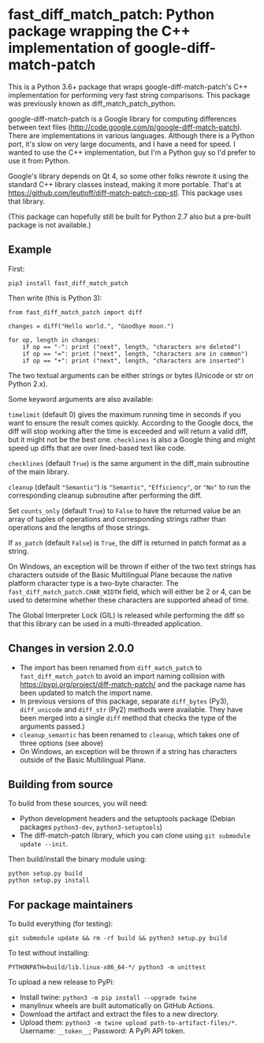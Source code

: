 fast\_diff\_match\_patch: Python package wrapping the C++ implementation of google-diff-match-patch
===================================================================================================

This is a Python 3.6+ package that wraps google-diff-match-patch\'s C++
implementation for performing very fast string comparisons. This package
was previously known as diff\_match\_patch\_python.

google-diff-match-patch is a Google library for computing differences
between text files (http://code.google.com/p/google-diff-match-patch).
There are implementations in various languages. Although there is a Python
port, it's slow on very large documents, and I have a need for speed. I
wanted to use the C++ implementation, but I'm a Python guy so I'd
prefer to use it from Python.

Google's library depends on Qt 4, so some other folks rewrote it using
the standard C++ library classes instead, making it more portable.
That's at https://github.com/leutloff/diff-match-patch-cpp-stl. This
package uses that library.

(This package can hopefully still be built for Python 2.7 also but a
pre-built package is not available.)

Example
-------

First:

    pip3 install fast_diff_match_patch

Then write (this is Python 3):

    from fast_diff_match_patch import diff

    changes = diff("Hello world.", "Goodbye moon.")

    for op, length in changes:
        if op == "-": print ("next", length, "characters are deleted")
        if op == "=": print ("next", length, "characters are in common")
        if op == "+": print ("next", length, "characters are inserted")

The two textual arguments can be either strings or bytes (Unicode or str on Python 2.x).

Some keyword arguments are also available:

`timelimit` (default 0) gives the maximum running time in seconds if you
want to ensure the result comes quickly. According to the Google docs,
the diff will stop working after the time is exceeded and will return a
valid diff, but it might not be the best one. `checklines` is also a
Google thing and might speed up diffs that are over lined-based text
like code.

`checklines` (default `True`) is the same argument in the diff_main
subroutine of the main library.

`cleanup` (default `"Semantic"`) is `"Semantic"`, `"Efficiency"`, or `"No"`
to run the corresponding cleanup subroutine after performing the diff.

Set `counts_only` (default `True`) to `False` to have the returned value be an array of
tuples of operations and corresponding strings rather than operations
and the lengths of those strings.

If `as_patch` (default `False`) is `True`, the diff is returned in patch format
as a string.

On Windows, an exception will be thrown if either of the two text strings has characters
outside of the Basic Multilingual Plane because the native platform character type
is a two-byte character. The `fast_diff_match_patch.CHAR_WIDTH` field, which will either
be 2 or 4, can be used to determine whether these characters are supported ahead of time.

The Global Interpreter Lock (GIL) is released while performing the diff
so that this library can be used in a multi-threaded application.


Changes in version 2.0.0
------------------------

* The import has been renamed from `diff_match_patch` to `fast_diff_match_patch` to avoid an import naming collision with https://pypi.org/project/diff-match-patch/ and the package name has been updated to match the import name.
* In previous versions of this package, separate `diff_bytes` (Py3), `diff_unicode` and `diff_str` (Py2)
methods were available. They have been merged into a single `diff` method that checks the type of the arguments passed.)
* `cleanup_semantic` has been renamed to `cleanup`, which takes one of three options (see above)
* On Windows, an exception will be thrown if a string has characters outside of the Basic Multilingual Plane.

Building from source
--------------------

To build from these sources, you will need:

-   Python development headers and the setuptools package
    (Debian packages `python3-dev`, `python3-setuptools`)
-   The diff-match-patch library, which you can clone using
    `git submodule update --init`.

Then build/install the binary module using:

    python setup.py build
    python setup.py install


For package maintainers
-----------------------

To build everything (for testing):

    git submodule update && rm -rf build && python3 setup.py build

To test without installing:

    PYTHONPATH=build/lib.linux-x86_64-*/ python3 -m unittest

To upload a new release to PyPi:

* Install twine: `python3 -m pip install --upgrade twine`
* manylinux wheels are built automatically on GitHub Actions.
* Download the artifact and extract the files to a new directory.
* Upload them: `python3 -m twine upload path-to-artifact-files/*`. Username: `__token__`; Password: A PyPi API token.

